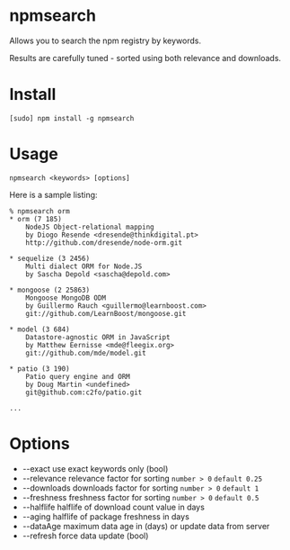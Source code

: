 # npmsearch

Allows you to search the npm registry by keywords. 

Results are carefully tuned - sorted using both relevance and downloads.

# Install

    [sudo] npm install -g npmsearch

# Usage

    npmsearch <keywords> [options]

Here is a sample listing:

    % npmsearch orm
    * orm (7 185)
        NodeJS Object-relational mapping
        by Diogo Resende <dresende@thinkdigital.pt>
        http://github.com/dresende/node-orm.git

    * sequelize (3 2456)
        Multi dialect ORM for Node.JS
        by Sascha Depold <sascha@depold.com>

    * mongoose (2 25863)
        Mongoose MongoDB ODM
        by Guillermo Rauch <guillermo@learnboost.com>
        git://github.com/LearnBoost/mongoose.git

    * model (3 684)
        Datastore-agnostic ORM in JavaScript
        by Matthew Eernisse <mde@fleegix.org>
        git://github.com/mde/model.git

    * patio (3 190)
        Patio query engine and ORM
        by Doug Martin <undefined>
        git@github.com:c2fo/patio.git

    ...

# Options
* --exact      use exact keywords only (bool)                          
* --relevance  relevance factor for sorting `number > 0` `default 0.25`
* --downloads  downloads factor for sorting `number > 0` `default 1`   
* --freshness  freshness factor for sorting `number > 0` `default 0.5` 
* --halflife   halflife of download count value in days                
* --aging      halflife of package freshness in days                   
* --dataAge    maximum data age in (days) or update data from server   
* --refresh    force data update (bool)                                

